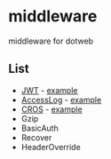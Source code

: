 # middleware
middleware for dotweb

## List
* [JWT](https://github.com/devfeel/middleware/tree/master/jwt)   -  [example](https://github.com/devfeel/middleware/tree/master/example/jwt)
* [AccessLog](https://github.com/devfeel/middleware/tree/master/accesslog)   -  [example](https://github.com/devfeel/middleware/tree/master/example/accesslog)
* [CROS](https://github.com/devfeel/middleware/tree/master/cros)   -  [example](https://github.com/devfeel/middleware/tree/master/example/cros)
* Gzip
* BasicAuth 
* Recover
* HeaderOverride
